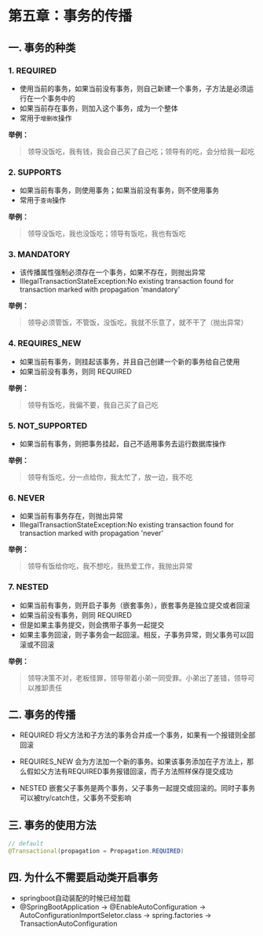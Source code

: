 # 第五章：事务的传播

## 一. 事务的种类

### 1. REQUIRED
* 使用当前的事务，如果当前没有事务，则自己新建一个事务，子方法是必须运行在一个事务中的
* 如果当前存在事务，则加入这个事务，成为一个整体
* 常用于`增删改`操作

**举例：**
> 领导没饭吃，我有钱，我会自己买了自己吃；领导有的吃，会分给我一起吃

### 2. SUPPORTS
* 如果当前有事务，则使用事务；如果当前没有事务，则不使用事务
* 常用于`查询`操作

**举例：**
> 领导没饭吃，我也没饭吃；领导有饭吃，我也有饭吃

### 3. MANDATORY
* 该传播属性强制必须存在一个事务，如果不存在，则抛出异常
* IllegalTransactionStateException:No existing transaction found for transaction marked with propagation 'mandatory'

**举例：**
> 领导必须管饭，不管饭，没饭吃，我就不乐意了，就不干了（抛出异常）

### 4. REQUIRES_NEW
* 如果当前有事务，则挂起该事务，并且自己创建一个新的事务给自己使用
* 如果当前没有事务，则同 REQUIRED

**举例：**
> 领导有饭吃，我偏不要，我自己买了自己吃

### 5. NOT_SUPPORTED
* 如果当前有事务，则把事务挂起，自己不适用事务去运行数据库操作

**举例：**
> 领导有饭吃，分一点给你，我太忙了，放一边，我不吃

### 6. NEVER
* 如果当前有事务存在，则抛出异常
* IllegalTransactionStateException:No existing transaction found for transaction marked with propagation 'never'

**举例：**
> 领导有饭给你吃，我不想吃，我热爱工作，我抛出异常

### 7. NESTED
* 如果当前有事务，则开启子事务（嵌套事务），嵌套事务是独立提交或者回滚
* 如果当前没有事务，则同 REQUIRED
* 但是如果主事务提交，则会携带子事务一起提交
* 如果主事务回滚，则子事务会一起回滚。相反，子事务异常，则父事务可以回滚或不回滚

**举例：**
> 领导决策不对，老板怪罪，领导带着小弟一同受罪。小弟出了差错，领导可以推卸责任

## 二. 事务的传播
* REQUIRED 将父方法和子方法的事务合并成一个事务，如果有一个报错则全部回滚

* REQUIRES_NEW 会为方法加一个新的事务。如果该事务添加在子方法上，那么假如父方法有REQUIRED事务报错回滚，而子方法照样保存提交成功

* NESTED 嵌套父子事务是两个事务，父子事务一起提交或回滚的。同时子事务可以被try/catch住，父事务不受影响

## 三. 事务的使用方法

```java
// default
@Transactional(propagation = Propagation.REQUIRED)
```

## 四. 为什么不需要启动类开启事务

* springboot自动装配的时候已经加载
* @SpringBootApplication -> @EnableAutoConfiguration -> AutoConfigurationImportSeletor.class
    -> spring.factories -> TransactionAutoConfiguration


<comment/>
